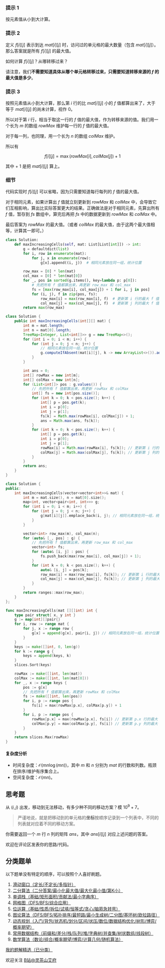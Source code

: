 ### 提示 1

按元素值从小到大计算。

### 提示 2

定义 $f[i][j]$ 表示到达 $\textit{mat}[i][j]$ 时，访问过的单元格的最大数量（包含 $\textit{mat}[i][j]$）。那么答案就是所有 $f[i][j]$ 的最大值。

如何计算 $f[i][j]$？从哪转移过来？

请注意，我们**不需要知道具体从哪个单元格转移过来，只需要知道转移来源的 $f$ 的最大值是多少**。

### 提示 3

按照元素值从小到大计算，那么第 $i$ 行的比 $\textit{mat}[i][j]$ 小的 $f$ 值都算出来了，大于等于 $\textit{mat}[i][j]$ 的尚未计算，视作 $0$。

所以对于第 $i$ 行，相当于取这一行的 $f$ 值的最大值，作为转移来源的值。我们用一个长为 $m$ 的数组 $\textit{rowMax}$ 维护每一行的 $f$ 值的最大值。

对于每一列，也同理，用一个长为 $n$ 的数组 $\textit{colMax}$ 维护。

所以有

$$
f[i][j] = \max(\textit{rowMax}[i], \textit{colMax}[j]) + 1
$$

其中 $+\ 1$ 是把 $\textit{mat}[i][j]$ 算上。

### 细节

代码实现时 $f[i][j]$ 可以省略，因为只需要知道每行每列的 $f$ 值的最大值。

对于相同元素，如果计算出 $f$ 值就立刻更新到 $\textit{rowMax}$ 和 $\textit{colMax}$ 中，会导致它们互相影响，算出比实际答案更大的结果。正确做法是对于相同元素，先算出所有 $f$ 值，暂存到 $\textit{fs}$ 数组中，算完后再把 $\textit{fs}$ 中的数据更新到 $\textit{rowMax}$ 和 $\textit{colMax}$ 中。

最后答案为 $\textit{rowMax}$ 的最大值。（或者 $\textit{colMax}$ 的最大值，由于这两个最大值相等，计算其一即可。）

```py [sol-Python3]
class Solution:
    def maxIncreasingCells(self, mat: List[List[int]]) -> int:
        g = defaultdict(list)
        for i, row in enumerate(mat):
            for j, x in enumerate(row):
                g[x].append((i, j))  # 相同元素放在同一组，统计位置

        row_max = [0] * len(mat)
        col_max = [0] * len(mat[0])
        for _, pos in sorted(g.items(), key=lambda p: p[0]):
            # 先把所有 f 值都算出来，再更新 row_max 和 col_max
            fs = [max(row_max[i], col_max[j]) + 1 for i, j in pos]
            for (i, j), f in zip(pos, fs):
                row_max[i] = max(row_max[i], f)  # 更新第 i 行的最大 f 值
                col_max[j] = max(col_max[j], f)  # 更新第 j 列的最大 f 值
        return max(row_max)
```

```java [sol-Java]
class Solution {
    public int maxIncreasingCells(int[][] mat) {
        int m = mat.length;
        int n = mat[0].length;
        TreeMap<Integer, List<int[]>> g = new TreeMap<>();
        for (int i = 0; i < m; i++) {
            for (int j = 0; j < n; j++) {
                // 相同元素放在同一组，统计位置
                g.computeIfAbsent(mat[i][j], k -> new ArrayList<>()).add(new int[]{i, j});
            }
        }

        int ans = 0;
        int[] rowMax = new int[m];
        int[] colMax = new int[n];
        for (List<int[]> pos : g.values()) {
            // 先把所有 f 值都算出来，再更新 rowMax 和 colMax
            int[] fs = new int[pos.size()];
            for (int k = 0; k < pos.size(); k++) {
                int[] p = pos.get(k);
                int i = p[0];
                int j = p[1];
                fs[k] = Math.max(rowMax[i], colMax[j]) + 1;
                ans = Math.max(ans, fs[k]);
            }
            for (int k = 0; k < pos.size(); k++) {
                int[] p = pos.get(k);
                int i = p[0];
                int j = p[1];
                rowMax[i] = Math.max(rowMax[i], fs[k]); // 更新第 i 行的最大 f 值
                colMax[j] = Math.max(colMax[j], fs[k]); // 更新第 j 列的最大 f 值
            }
        }
        return ans;
    }
}
```

```cpp [sol-C++]
class Solution {
public:
    int maxIncreasingCells(vector<vector<int>>& mat) {
        int m = mat.size(), n = mat[0].size();
        map<int, vector<pair<int, int>>> g;
        for (int i = 0; i < m; i++) {
            for (int j = 0; j < n; j++) {
                g[mat[i][j]].emplace_back(i, j); // 相同元素放在同一组，统计位置
            }
        }

        vector<int> row_max(m), col_max(n);
        for (auto& [_, pos] : g) {
            // 先把所有 f 值都算出来，再更新 row_max 和 col_max
            vector<int> fs;
            for (auto& [i, j] : pos) {
                fs.push_back(max(row_max[i], col_max[j]) + 1);
            }
            for (int k = 0; k < pos.size(); k++) {
                auto& [i, j] = pos[k];
                row_max[i] = max(row_max[i], fs[k]); // 更新第 i 行的最大 f 值
                col_max[j] = max(col_max[j], fs[k]); // 更新第 j 列的最大 f 值
            }
        }
        return ranges::max(row_max);
    }
};
```

```go [sol-Go]
func maxIncreasingCells(mat [][]int) int {
    type pair struct{ x, y int }
    g := map[int][]pair{}
    for i, row := range mat {
        for j, x := range row {
            g[x] = append(g[x], pair{i, j}) // 相同元素放在同一组，统计位置
        }
    }
    keys := make([]int, 0, len(g))
    for k := range g {
        keys = append(keys, k)
    }
    slices.Sort(keys)

    rowMax := make([]int, len(mat))
    colMax := make([]int, len(mat[0]))
    for _, x := range keys {
        pos := g[x]
        // 先把所有 f 值都算出来，再更新 rowMax 和 colMax
        fs := make([]int, len(pos))
        for i, p := range pos {
            fs[i] = max(rowMax[p.x], colMax[p.y]) + 1
        }
        for i, p := range pos {
            rowMax[p.x] = max(rowMax[p.x], fs[i]) // 更新第 p.x 行的最大 f 值
            colMax[p.y] = max(colMax[p.y], fs[i]) // 更新第 p.y 列的最大 f 值
        }
    }
    return slices.Max(rowMax)
}
```

#### 复杂度分析

- 时间复杂度：$\mathcal{O}(mn\log (mn))$，其中 $m$ 和 $n$ 分别为 $\textit{mat}$ 的行数和列数。瓶颈在排序/维护有序集合上。
- 空间复杂度：$\mathcal{O}(mn)$。

## 思考题

从 $(i,j)$ 出发，移动到无法移动，有多少种不同的移动方案？模 $10^9+7$。

> 严谨地说，就是把移动到的单元格的**坐标**按顺序记录到一个列表中，不同的列表就对应着不同的移动方案。

你需要返回一个 $m$ 行 $n$ 列的矩阵 $\textit{ans}$，其中 $\textit{ans}[i][j]$ 对应上述问题的答案。

欢迎在评论区发表你的思路/代码。

## 分类题单

以下题单没有特定的顺序，可以按照个人喜好刷题。

1. [滑动窗口（定长/不定长/多指针）](https://leetcode.cn/circle/discuss/0viNMK/)
2. [二分算法（二分答案/最小化最大值/最大化最小值/第K小）](https://leetcode.cn/circle/discuss/SqopEo/)
3. [单调栈（基础/矩形面积/贡献法/最小字典序）](https://leetcode.cn/circle/discuss/9oZFK9/)
4. [网格图（DFS/BFS/综合应用）](https://leetcode.cn/circle/discuss/YiXPXW/)
5. [位运算（基础/性质/拆位/试填/恒等式/贪心/脑筋急转弯）](https://leetcode.cn/circle/discuss/dHn9Vk/)
6. [图论算法（DFS/BFS/拓扑排序/最短路/最小生成树/二分图/基环树/欧拉路径）](https://leetcode.cn/circle/discuss/01LUak/)
7. [动态规划（入门/背包/状态机/划分/区间/状压/数位/数据结构优化/树形/博弈/概率期望）](https://leetcode.cn/circle/discuss/tXLS3i/)
8. [常用数据结构（前缀和/差分/栈/队列/堆/字典树/并查集/树状数组/线段树）](https://leetcode.cn/circle/discuss/mOr1u6/)
9. [数学算法（数论/组合/概率期望/博弈/计算几何/随机算法）](https://leetcode.cn/circle/discuss/IYT3ss/)

[我的题解精选（已分类）](https://github.com/EndlessCheng/codeforces-go/blob/master/leetcode/SOLUTIONS.md)

欢迎关注 [B站@灵茶山艾府](https://space.bilibili.com/206214)

